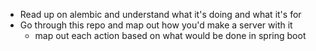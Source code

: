 * Read up on alembic and understand what it's doing and what it's for
* Go through this repo and map out how you'd make a server with it
  * map out each action based on what would be done in spring boot